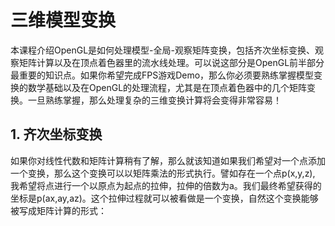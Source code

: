 # 三维模型变换

本课程介绍OpenGL是如何处理模型-全局-观察矩阵变换，包括齐次坐标变换、观察矩阵计算以及在顶点着色器里的流水线处理。可以说这部分是OpenGL前半部分最重要的知识点。如果你希望完成FPS游戏Demo，那么你必须要熟练掌握模型变换的数学基础以及在OpenGL的处理流程，尤其是在顶点着色器中的几个矩阵变换。一旦熟练掌握，那么处理复杂的三维变换计算将会变得非常容易！

## 1. 齐次坐标变换

如果你对线性代数和矩阵计算稍有了解，那么就该知道如果我们希望对一个点添加一个变换，那么这个变换可以以矩阵乘法的形式执行。譬如存在一个点p(x,y,z), 我希望将点进行一个以原点为起点的拉伸，拉伸的倍数为a。我们最终希望获得的坐标是p(ax,ay,az)。这个拉伸过程就可以被看做是一个变换，自然这个变换能够被写成矩阵计算的形式：

